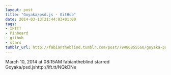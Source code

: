 ```yaml
---
layout: post
title: "Goyaka/psd.js · GitHub"
date: 2014-03-13T21:44:03+01:00
tags:
- IFTTT
- Pinboard
- github
- stars
tumblr_url: http://fabiantheblind.tumblr.com/post/79486855560/goyaka-psd-js-github
---
```

March 10, 2014 at 08:15AM
fabiantheblind starred Goyaka/psd.jshttp://ift.tt/NQkDNe
